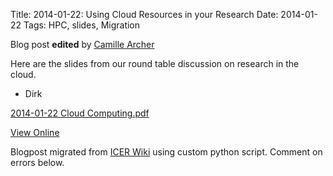 Title: 2014-01-22: Using Cloud Resources in your Research
Date: 2014-01-22
Tags: HPC, slides, Migration

Blog post **edited** by [Camille Archer](https://wiki.hpcc.msu.edu/display/~archerc5@msu.edu)

Here are the slides from our round table discussion on research in the cloud.

  * Dirk

[2014-01-22 Cloud
Computing.pdf](https://wiki.hpcc.msu.edu/download/attachments/5411646/2014-01-22%20Cloud%20Computing.pdf?version=1&modificationDate=1390418520000&api=v2)

[View
Online](https://wiki.hpcc.msu.edu/display/~colbrydi@msu.edu/2014/01/22/2014-01-22%3A+Using+Cloud+Resources+in+your+Research)

Blogpost migrated from [ICER Wiki](https://wiki.hpcc.msu.edu/display/~colbrydi@msu.edu/2014/01/22/2014-01-22%3A+Using+Cloud+Resources+in+your+Research) using custom python script. Comment on errors below.
